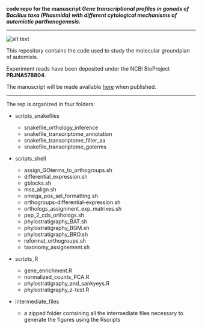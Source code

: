 
**code repo for the manuscript _Gene transcriptional profiles in gonads of Bacillus taxa (Phasmida) with different cytological mechanisms of automictic parthenogenesis._**


---


![alt text](https://upload.wikimedia.org/wikipedia/commons/0/0b/Bacillus_rossius_Livorno.jpg)

This repository contains the code used to study the molecular groundplan of automixis.

Experiment reads have been deposited under the NCBI BioProject **PRJNA578804**.

The manuscript will be made available [here]() when published.

---

The rep is organized in four folders:

- scripts_snakefiles

	- snakefile_orthology_inference
	- snakefile_transcriptome_annotation
	- snakefile_transcriptome_filter_aa
	- snakefile_transcriptome_goterms

- scripts_shell
	
	- assign_GOterms_to_orthogroups.sh
	- differential_expression.sh
	- gblocks.sh
	- msa_align.sh
	- omega_pos_sel_formatting.sh
	- orthogroups-differential-expression.sh
	- orthologs_assignment_exp_matrixes.sh
	- pep_2_cds_orthologs.sh
	- phylostratigraphy_BAT.sh
	- phylostratigraphy_BGM.sh
	- phylostratigraphy_BRO.sh
	- reformat_orthogroups.sh
	- taxonomy_assignement.sh

- scripts_R

	- gene_enrichment.R
	- normalized_counts_PCA.R
	- phylostratigraphy_and_sankyeys.R
	- phylostratigraphy_z-test.R

- intermediate_files

	- a zipped folder containing all the intermediate files necessary to generate the figures using the Rscripts
